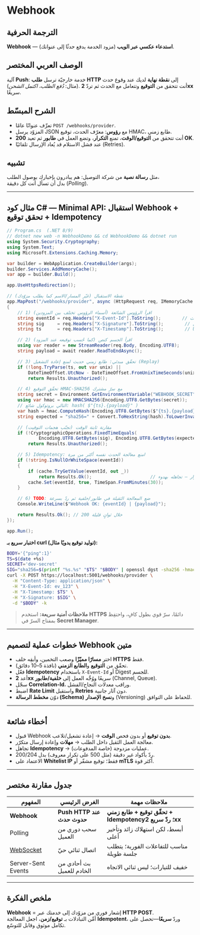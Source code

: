 # **Webhook**

## الترجمة الحرفية  
**Webhook** — **استدعاء عكسي عبر الويب** (مزود الخدمة يدفع حدثًا إلى عنوانك).

## الوصف العربي المختصر  
آلية **Push**: خدمة خارجيّة ترسل **طلب HTTP** إلى **نقطة نهاية** لديك عند وقوع حدث  
(مثال: *دُفع الطلب، اكتمل الشحن*). أنت تتحقق من **التوقيع** وتتعامل مع الحدث ثم تردّ **2xx** سريعًا.

## الشرح المبسّط  
- تعرِّف عنوانًا عامًا `POST /webhooks/provider`.  
- المزوّد يرسل JSON مع **رؤوس**: معرّف الحدث، توقيع HMAC، طابع زمني.  
- أنت تتحقق من **التوقيع/الوقت**، تمنع **التكرار**، وتضع العمل في **طابور** ثم تعيد **200 OK**.  
- عند فشل الاستلام قد يُعاد الإرسال تلقائيًا (Retries).

## تشبيه  
مثل **رسالة نصية** من شركة التوصيل: هم يبادرون بإخبارك بوصول الطلب،  
بدل أن تسأل أنت كل دقيقة (*Polling*).

---

## مثال كود C# — Minimal API: استقبال Webhook + تحقق توقيع + Idempotency

```csharp
// Program.cs  (.NET 8/9)
// dotnet new web -n WebhookDemo && cd WebhookDemo && dotnet run
using System.Security.Cryptography;
using System.Text;
using Microsoft.Extensions.Caching.Memory;

var builder = WebApplication.CreateBuilder(args);
builder.Services.AddMemoryCache();
var app = builder.Build();

app.UseHttpsRedirection();

// نقطة الاستقبال (غيّر المسار/الاسم كما يطلب مزوّدك)
app.MapPost("/webhooks/provider", async (HttpRequest req, IMemoryCache cache) =>
{
    // 1) اقرأ الرؤوس الشائعة (أسماء الرؤوس تختلف بين المزودين)
    string eventId = req.Headers["X-Event-Id"].ToString();        // معرّف فريد للحدث
    string sig     = req.Headers["X-Signature"].ToString();        // مثال: "sha256=..."
    string ts      = req.Headers["X-Timestamp"].ToString();        // Unix seconds

    // 2) اقرأ الجسم كنص (كما حُسب توقيعه عند المزود)
    using var reader = new StreamReader(req.Body, Encoding.UTF8);
    string payload = await reader.ReadToEndAsync();

    // 3) تحقّق مبدئي: طابع زمني حديث لمنع إعادة التشغيل (Replay)
    if (!long.TryParse(ts, out var unix) ||
        DateTimeOffset.UtcNow - DateTimeOffset.FromUnixTimeSeconds(unix) > TimeSpan.FromMinutes(5))
        return Results.Unauthorized();

    // 4) تحقّق التوقيع HMAC-SHA256 مع سرّ مشترك
    string secret = Environment.GetEnvironmentVariable("WEBHOOK_SECRET") ?? "dev-secret";
    using var hmac = new HMACSHA256(Encoding.UTF8.GetBytes(secret));
    // التالي بروتوكول شائع: hash( $"{ts}.{payload}" )
    var hash = hmac.ComputeHash(Encoding.UTF8.GetBytes($"{ts}.{payload}"));
    string expected = "sha256=" + Convert.ToHexString(hash).ToLowerInvariant();

    // مقارنة ثابتة الوقت (تجنّب هجمات التوقيت)
    if (!CryptographicOperations.FixedTimeEquals(
            Encoding.UTF8.GetBytes(sig), Encoding.UTF8.GetBytes(expected)))
        return Results.Unauthorized();

    // 5) Idempotency: امنع معالجة الحدث نفسه أكثر من مرة
    if (!string.IsNullOrWhiteSpace(eventId))
    {
        if (cache.TryGetValue(eventId, out _))
            return Results.Ok();                      // تكرار — تجاهله بهدوء
        cache.Set(eventId, true, TimeSpan.FromMinutes(30));
    }

    // 6) TODO: ضع المعالجة الثقيلة في طابور/خلفية ثم ردّ بسرعة
    Console.WriteLine($"Webhook OK: {eventId} | {payload}");

    return Results.Ok(); // 200 خلال ثوانٍ قليلة
});

app.Run();
```

**اختبار سريع بـ curl (توليد توقيع يدويًا مثال):**
```bash
BODY='{"ping":1}'
TS=$(date +%s)
SECRET='dev-secret'
SIG="sha256=$(printf "%s.%s" "$TS" "$BODY" | openssl dgst -sha256 -hmac "$SECRET" -binary | xxd -p -c 256)"
curl -X POST https://localhost:5001/webhooks/provider \
  -H "Content-Type: application/json" \
  -H "X-Event-Id: ev_123" \
  -H "X-Timestamp: $TS" \
  -H "X-Signature: $SIG" \
  -d "$BODY" -k
```

> **ملاحظات أمنية سريعة:** استخدم **HTTPS** دائمًا، سرّ قوي بطول كافٍ، واحتفِظ بمفتاح السرّ في **Secret Manager**.

---

## خطوات عملية لتصميم Webhook متين
- اختر **مسارًا مميّزًا** وصعب التخمين، وأبقِه خلف **HTTPS** فقط.  
- تحقّق من **التوقيع** و**الطابع الزمني** (نافذة 5–10 دقائق).  
- فعّل **Idempotency** باستخدام `X-Event-Id` أو Digest للجسم.  
- أعد **2xx** سريعًا ووُجِّه العمل إلى **خلفية/طابور** (Channel, Queue).  
- سجّل **Correlation-Id**، وراقب معدلات النجاح/الفشل.  
- اضبط **Rate Limit** واستقبل **Retries** دون آثار جانبية.  
- دوّن **مخطط الرسالة (Schema)** و**نسخ الإصدار** (Versioning) للحفاظ على التوافق.

---

## أخطاء شائعة
- قبول Webhook **بدون توقيع** أو بدون فحص **الوقت** → إعادة تشغيل/تلاعب.  
- معالجة العمل الثقيل داخل الطلب → **مهلات** وإعادة إرسال متكرّر.  
- تجاهل **Idempotency** → عمليات مزدوجة (خاصة المدفوعات).  
- ردّ بأكواد غير دقيقة (مثل 500 على تكرار معروف) بدل 200/204.  
- الاعتماد على **Whitelist IP** فقط؛ توقيع مشفّر أو **mTLS** أكثر قوة.

---

## جدول مقارنة مختصر

| المفهوم | الغرض الرئيسي | ملاحظات مهمة |
|---|---|---|
| **Webhook** | **Push HTTP عند حدوث حدث** | **تحقّق توقيع + طابع زمني + Idempotency؛ ردّ سريع 2xx** |
| Polling | سحب دوري من العميل | أبسط، لكن استهلاك زائد وتأخير أعلى |
| [WebSocket](websocket.md) | اتصال ثنائي حيّ | مناسب للتفاعلات الفورية؛ يتطلب جلسة طويلة |
| Server-Sent Events | بث أحادي من الخادم للعميل | خفيف للتيارات؛ ليس ثنائي الاتجاه |

---

## ملخص الفكرة  
**Webhook** = إشعار فوري من مزوّدك إلى خدمتك عبر **HTTP POST**.  
أمِّن التبادلات بـ **توقيع/زمن**، اجعل المعالجة **Idempotent**، وردّ **سريعًا**—تحصل على تكامل موثوق وقابل للتوسّع.
